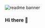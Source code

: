 <img src ="https://user-images.githubusercontent.com/44746253/88865425-c0d0da80-d1ff-11ea-9953-b42685919465.png" alt = "readme banner">










### Hi there 👋

<!--
**amxra/amxra** is a ✨ _special_ ✨ repository because its `README.md` (this file) appears on your GitHub profile.

Here are some ideas to get you started:

- 🔭 I’m currently working on ...
- 🌱 I’m currently learning ...
- 👯 I’m looking to collaborate on ...
- 🤔 I’m looking for help with ...
- 💬 Ask me about ...
- 📫 How to reach me: ...
- 😄 Pronouns: ...
- ⚡ Fun fact: ...
-->
